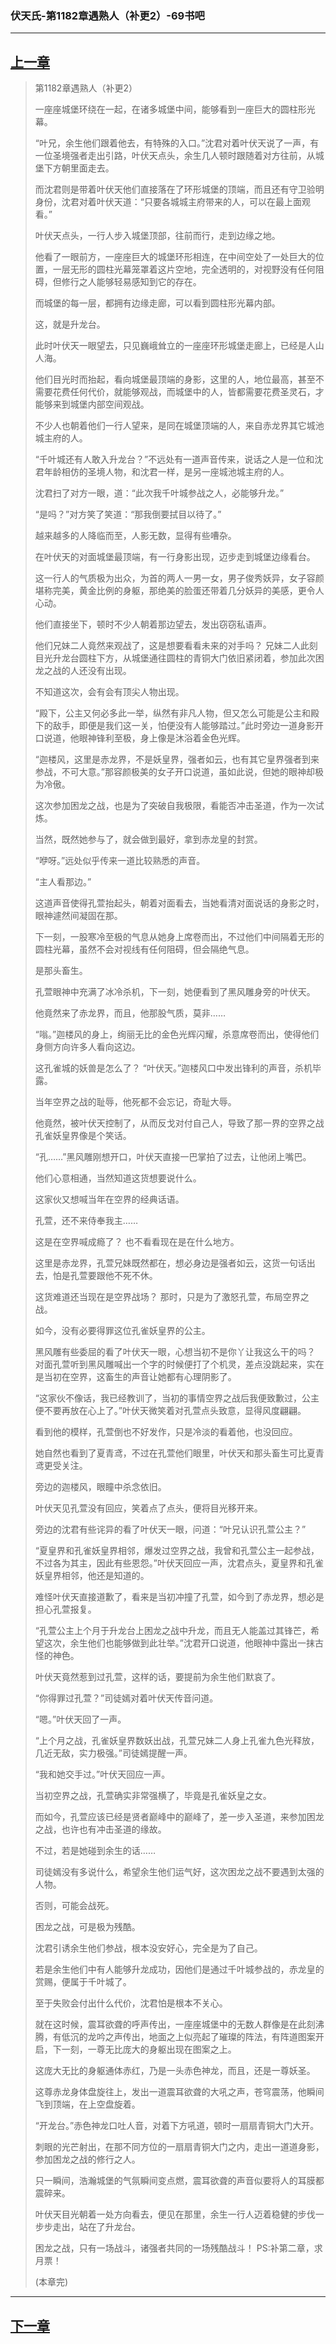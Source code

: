### 伏天氏-第1182章遇熟人（补更2）-69书吧

--------
[上一章](./3938d2edf7c0185571323c8b20f6a414.md)
--------


>
>
>
>第1182章遇熟人（补更2）
>
>一座座城堡环绕在一起，在诸多城堡中间，能够看到一座巨大的圆柱形光幕。
>
>“叶兄，余生他们跟着他去，有特殊的入口。”沈君对着叶伏天说了一声，有一位圣境强者走出引路，叶伏天点头，余生几人顿时跟随着对方往前，从城堡下方朝里面走去。
>
>而沈君则是带着叶伏天他们直接落在了环形城堡的顶端，而且还有守卫验明身份，沈君对着叶伏天道：“只要各城城主府带来的人，可以在最上面观看。”
>
>叶伏天点头，一行人步入城堡顶部，往前而行，走到边缘之地。
>
>他看了一眼前方，一座座巨大的城堡环形相连，在中间空处了一处巨大的位置，一层无形的圆柱光幕笼罩着这片空地，完全透明的，对视野没有任何阻碍，但修行之人能够轻易感知到它的存在。
>
>而城堡的每一层，都拥有边缘走廊，可以看到圆柱形光幕内部。
>
>这，就是升龙台。
>
>此时叶伏天一眼望去，只见巍峨耸立的一座座环形城堡走廊上，已经是人山人海。
>
>他们目光时而抬起，看向城堡最顶端的身影，这里的人，地位最高，甚至不需要花费任何代价，就能够观战，而城堡中的人，皆都需要花费圣灵石，才能够来到城堡内部空间观战。
>
>不少人也朝着他们一行人望来，是同在城堡顶端的人，来自赤龙界其它城池城主府的人。
>
>“千叶城还有人敢入升龙台？”不远处有一道声音传来，说话之人是一位和沈君年龄相仿的圣境人物，和沈君一样，是另一座城池城主府的人。
>
>沈君扫了对方一眼，道：“此次我千叶城参战之人，必能够升龙。”
>
>“是吗？”对方笑了笑道：“那我倒要拭目以待了。”
>
>越来越多的人降临而至，人影无数，显得有些嘈杂。
>
>在叶伏天的对面城堡最顶端，有一行身影出现，迈步走到城堡边缘看台。
>
>这一行人的气质极为出众，为首的两人一男一女，男子俊秀妖异，女子容颜堪称完美，黄金比例的身躯，那绝美的脸蛋还带着几分妖异的美感，更令人心动。
>
>他们直接坐下，顿时不少人朝着那边望去，发出窃窃私语声。
>
>他们兄妹二人竟然来观战了，这是想要看看未来的对手吗？
>兄妹二人此刻目光升龙台圆柱下方，从城堡通往圆柱的青铜大门依旧紧闭着，参加此次困龙之战的人还没有出现。
>
>不知道这次，会有会有顶尖人物出现。
>
>“殿下，公主又何必多此一举，纵然有非凡人物，但又怎么可能是公主和殿下的敌手，即便是我们这一关，怕便没有人能够踏过。”此时旁边一道身影开口说道，他眼神锋利至极，身上像是沐浴着金色光辉。
>
>“迦楼风，这里是赤龙界，不是妖皇界，强者如云，也有其它皇界强者到来参战，不可大意。”那容颜极美的女子开口说道，虽如此说，但她的眼神却极为冷傲。
>
>这次参加困龙之战，也是为了突破自我极限，看能否冲击圣道，作为一次试炼。
>
>当然，既然她参与了，就会做到最好，拿到赤龙皇的封赏。
>
>“咿呀。”远处似乎传来一道比较熟悉的声音。
>
>“主人看那边。”
>
>这道声音使得孔萱抬起头，朝着对面看去，当她看清对面说话的身影之时，眼神遽然间凝固在那。
>
>下一刻，一股寒冷至极的气息从她身上席卷而出，不过他们中间隔着无形的圆柱光幕，虽然不会对视线有任何阻碍，但会隔绝气息。
>
>是那头畜生。
>
>孔萱眼神中充满了冰冷杀机，下一刻，她便看到了黑风雕身旁的叶伏天。
>
>他竟然来了赤龙界，而且，他那股气质，莫非……
>
>“嗡。”迦楼风的身上，绚丽无比的金色光辉闪耀，杀意席卷而出，使得他们身侧方向许多人看向这边。
>
>这孔雀城的妖兽是怎么了？
>“叶伏天。”迦楼风口中发出锋利的声音，杀机毕露。
>
>当年空界之战的耻辱，他死都不会忘记，奇耻大辱。
>
>他竟然，被叶伏天控制了，从而反戈对付自己人，导致了那一界的空界之战孔雀妖皇界像是个笑话。
>
>“孔……”黑风雕刚想开口，叶伏天直接一巴掌拍了过去，让他闭上嘴巴。
>
>他们心意相通，当然知道这货想要说什么。
>
>这家伙又想喊当年在空界的经典话语。
>
>孔萱，还不来侍奉我主……
>
>这是在空界喊成瘾了？
>也不看看现在是在什么地方。
>
>这里是赤龙界，孔萱兄妹既然都在，想必身边是强者如云，这货一句话出去，怕是孔萱要跟他不死不休。
>
>这货难道还当现在是空界战场？
>那时，只是为了激怒孔萱，布局空界之战。
>
>如今，没有必要得罪这位孔雀妖皇界的公主。
>
>黑风雕有些委屈的看了叶伏天一眼，心想当初不是你丫让我这么干的吗？
>对面孔萱听到黑风雕喊出一个字的时候便打了个机灵，差点没跳起来，实在是当初在空界，这畜生的声音让她都有心理阴影了。
>
>“这家伙不像话，我已经教训了，当初的事情空界之战后我便致歉过，公主便不要再放在心上了。”叶伏天微笑着对孔萱点头致意，显得风度翩翩。
>
>看到他的模样，孔萱倒也不好发作，只是冷淡的看着他，也没回应。
>
>她自然也看到了夏青鸢，不过在孔萱他们眼里，叶伏天和那头畜生可比夏青鸢更受关注。
>
>旁边的迦楼风，眼瞳中杀念依旧。
>
>叶伏天见孔萱没有回应，笑着点了点头，便将目光移开来。
>
>旁边的沈君有些诧异的看了叶伏天一眼，问道：“叶兄认识孔萱公主？”
>
>“夏皇界和孔雀妖皇界相邻，爆发过空界之战，我曾和孔萱公主一起参战，不过各为其主，因此有些恩怨。”叶伏天回应一声，沈君点头，夏皇界和孔雀妖皇界相邻，他还是知道的。
>
>难怪叶伏天直接道歉了，看来是当初冲撞了孔萱，如今到了赤龙界，想必是担心孔萱报复。
>
>“孔萱公主上个月于升龙台上困龙之战中升龙，而且无人能盖过其锋芒，希望这次，余生他们也能够做到此壮举。”沈君开口说道，他眼神中露出一抹古怪的神色。
>
>叶伏天竟然惹到过孔萱，这样的话，要提前为余生他们默哀了。
>
>“你得罪过孔萱？”司徒嫣对着叶伏天传音问道。
>
>“嗯。”叶伏天回了一声。
>
>“上个月之战，孔雀妖皇界数妖出战，孔萱兄妹二人身上孔雀九色光释放，几近无敌，实力极强。”司徒嫣提醒一声。
>
>“我和她交手过。”叶伏天回应一声。
>
>当初空界之战，孔萱确实非常强横了，毕竟是孔雀妖皇之女。
>
>而如今，孔萱应该已经是贤者巅峰中的巅峰了，差一步入圣道，来参加困龙之战，也许也有冲击圣道的缘故。
>
>不过，若是她碰到余生的话……
>
>司徒嫣没有多说什么，希望余生他们运气好，这次困龙之战不要遇到太强的人物。
>
>否则，可能会战死。
>
>困龙之战，可是极为残酷。
>
>沈君引诱余生他们参战，根本没安好心，完全是为了自己。
>
>若是余生他们中有人能够升龙成功，因他们是通过千叶城参战的，赤龙皇的赏赐，便属于千叶城了。
>
>至于失败会付出什么代价，沈君怕是根本不关心。
>
>就在这时候，震耳欲聋的呼声传出，一座座城堡中的无数人群像是在此刻沸腾，有低沉的龙吟之声传出，地面之上似亮起了璀璨的阵法，有阵道图案开启，下一刻，一尊无比庞大的身躯出现在图案之上。
>
>这庞大无比的身躯通体赤红，乃是一头赤色神龙，而且，还是一尊妖圣。
>
>这尊赤龙身体盘旋往上，发出一道震耳欲聋的大吼之声，苍穹震荡，他瞬间飞到顶端，在上空盘旋着。
>
>“开龙台。”赤色神龙口吐人音，对着下方吼道，顿时一扇扇青铜大门大开。
>
>刺眼的光芒射出，在那不同方位的一扇扇青铜大门之内，走出一道道身影，参加困龙之战的修行之人。
>
>只一瞬间，浩瀚城堡的气氛瞬间变点燃，震耳欲聋的声音似要将人的耳膜都震碎来。
>
>叶伏天目光朝着一处方向看去，便见在那里，余生一行人迈着稳健的步伐一步步走出，站在了升龙台。
>
>困龙之战，只有一场战斗，诸强者共同的一场残酷战斗！
>PS:补第二章，求月票！
>
>(本章完)
>
>

--------
[下一章](./2633d43813c4cd777f29ea8f5c470bca.md)
--------
